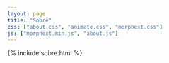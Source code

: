```yaml
---
layout: page
title: "Sobre"
css: ["about.css", "animate.css", "morphext.css"]
js: ["morphext.min.js", "about.js"]
---
```

{% include sobre.html %}